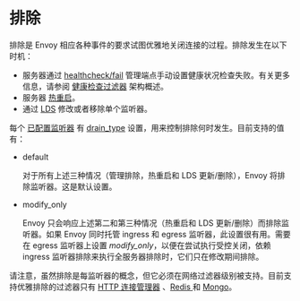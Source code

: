 # 排除

排除是 Envoy 相应各种事件的要求试图优雅地关闭连接的过程。排除发生在以下时机：

- 服务器通过 [healthcheck/fail](../../operations/admin.md#operations-admin-interface-healthcheck-fail) 管理端点手动设置健康状况检查失败。有关更多信息，请参阅 [健康检查过滤器](health_checking.md#arch-overview-health-checking-filter) 架构概述。
- 服务器 [热重启](hot_restart.md#arch-overview-hot-restart)。
- 通过 [LDS](dynamic_configuration.md#arch-overview-dynamic-config-lds) 修改或者移除单个监听器。

每个 [已配置监听器](listeners.md#arch-overview-listeners) 有 [drain_type](https://www.envoyproxy.io/docs/envoy/latest/api-v1/listeners/listeners#config-listeners-drain-type) 设置，用来控制排除何时发生。目前支持的值有：

- default

  对于所有上述三种情况（管理排除，热重启和 LDS 更新/删除），Envoy 将排除监听器。这是默认设置。

- modify_only

  Envoy 只会响应上述第二和第三种情况（热重启和 LDS 更新/删除）而排除监听器。如果 Envoy 同时托管 ingress 和 egress 监听器，此设置很有用。需要在 egress 监听器上设置 *modify_only*，以便在尝试执行受控关闭，依赖  ingress 监听器排除来执行全服务器排除时，它们只在修改期间排除。

请注意，虽然排除是每监听器的概念，但它必须在网络过滤器级别被支持。目前支持优雅排除的过滤器只有 [HTTP 连接管理器](../../configuration/http_conn_man/http_conn_man.md#config-http-conn-man) 、[Redis ](../../configuration/network_filters/redis_proxy_filter.md#config-network-filters-redis-proxy)和 [Mongo](../../configuration/network_filters/mongo_proxy_filter.md#config-network-filters-mongo-proxy)。